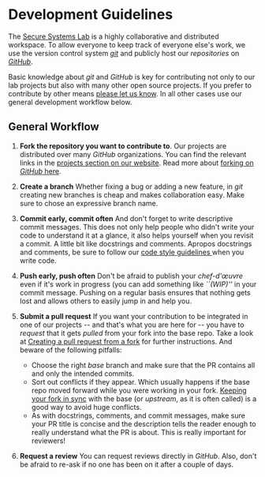 # Development Guidelines

The [Secure Systems Lab](https://ssl.engineering.nyu.edu) is a highly
collaborative and distributed workspace. To allow everyone to keep track
of everyone else's work, we use the version control system
[*git*](https://git-scm.com/) and publicly host our *repositories* on
[*GitHub*](https://github.com/).

Basic knowledge about *git* and *GitHub* is key for contributing not only
to our lab projects but also with many other open source projects. If you
prefer to contribute by other means [please let us
know](https://ssl.engineering.nyu.edu/collaborate).
In all other cases use our general development workflow below.

## General Workflow
1. **Fork the repository you want to contribute to**. Our projects are
distributed over many *GitHub* organizations. You can find the relevant
links in the
[projects section on our website](https://ssl.engineering.nyu.edu/projects).
Read more about
[forking on *GitHub* here](https://help.github.com/articles/fork-a-repo/).
1. **Create a branch** Whether fixing a bug or adding a new feature, in *git*
creating new branches is cheap and makes collaboration easy. Make sure to
chose an expressive branch name.
1. **Commit early, commit often** And don't forget to write descriptive
commit messages. This does not only help people who didn't write your code
to understand it at a glance, it also helps yourself when you revisit a
commit. A little bit like docstrings and comments. Apropos docstrings and
comments, be sure to follow our [code style guidelines
](https://github.com/secure-systems-lab/code-style-guidelines) when you write
code.
1. **Push early, push often** Don't be afraid to publish your
*chef-d'œuvre* even if it's work in progress (you can add something like
*``(WIP)''* in your commit message. Pushing on a regular basis ensures that
nothing gets lost and allows others to easily jump in and help you.
1. **Submit a pull request** If you want your contribution to be
integrated in one of our projects -- and that's what you are here for
-- you have to *request* that it gets *pulled* from your fork
into the base repo. Take a look at [Creating a pull request from a
fork](https://help.github.com/articles/creating-a-pull-request-from-a-fork/)
for further instructions. And beware of the following pitfalls:
    - Choose the right *base* branch and make sure that the PR contains all
    and only the intended commits.
    - Sort out conflicts if they appear. Which usually happens if the base
    repo moved forward while you were working in your fork. [Keeping your fork
    in sync](https://help.github.com/articles/syncing-a-fork/) with the base
    (or *upstream*, as it is often called) is a good way to avoid huge
    conflicts.
    - As with docstrings, comments, and commit messages, make
    sure your PR title is concise and the description tells the reader enough
    to really understand what the PR is about. This is really important for
    reviewers!

1. **Request a review** You can request reviews directly in *GitHub*. Also,
don't be afraid to re-ask if no one has been on it after a couple of days.
